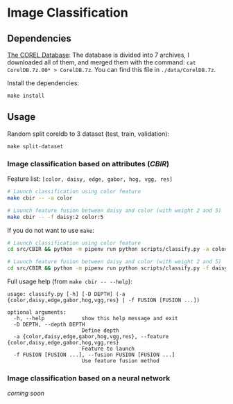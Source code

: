 # Image Classification

## Dependencies

[The COREL Database](https://sites.google.com/site/dctresearch/Home/content-based-image-retrieval): The database is divided into 7 archives, I downloaded all of them, and merged them with the command: `cat CorelDB.7z.00* > CorelDB.7z`. You can find this file in `./data/CorelDB.7z`.

Install the dependencies:
```
make install
```

## Usage

Random split coreldb to 3 dataset (test, train, validation):
```
make split-dataset
```

### Image classification based on attributes (*CBIR*)

Feature list: `[color, daisy, edge, gabor, hog, vgg, res]`

```bash
# Launch classification using color feature
make cbir -- -a color

# Launch feature fusion between daisy and color (with weight 2 and 5)
make cbir -- -f daisy:2 color:5
```

If you do not want to use `make`:
```bash
# Launch classification using color feature
cd src/CBIR && python -m pipenv run python scripts/classify.py -a color

# Launch feature fusion between daisy and color (with weight 2 and 5)
cd src/CBIR && python -m pipenv run python scripts/classify.py -f daisy:2 color:5
```

Full usage help (from `make cbir -- --help`):
```
usage: classify.py [-h] [-D DEPTH] (-a {color,daisy,edge,gabor,hog,vgg,res} | -f FUSION [FUSION ...])

optional arguments:
  -h, --help            show this help message and exit
  -D DEPTH, --depth DEPTH
                        Define depth
  -a {color,daisy,edge,gabor,hog,vgg,res}, --feature {color,daisy,edge,gabor,hog,vgg,res}
                        Feature to launch
  -f FUSION [FUSION ...], --fusion FUSION [FUSION ...]
                        Use feature fusion method
```

### Image classification based on a neural network

*coming soon*
